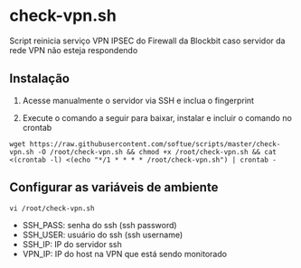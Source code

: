 # check-vpn.sh

Script reinicia serviço VPN IPSEC do Firewall da Blockbit caso servidor da rede VPN não esteja respondendo

## Instalação

1. Acesse manualmente o servidor via SSH e inclua o fingerprint

2. Execute o comando a seguir para baixar, instalar e incluir o comando no crontab

```
wget https://raw.githubusercontent.com/softue/scripts/master/check-vpn.sh -O /root/check-vpn.sh && chmod +x /root/check-vpn.sh && cat <(crontab -l) <(echo "*/1 * * * * /root/check-vpn.sh") | crontab -
```

## Configurar as variáveis de ambiente

```vi /root/check-vpn.sh```
* SSH_PASS: senha do ssh (ssh password)
* SSH_USER: usuário do ssh (ssh username)
* SSH_IP: IP do servidor ssh
* VPN_IP: IP do host na VPN que está sendo monitorado
